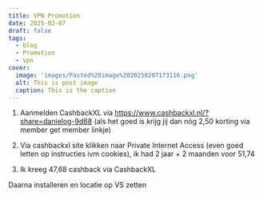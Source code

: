 ```yaml
---
title: VPN Promotion
date: 2025-02-07
draft: false
tags:
  - blog
  - Promotion
  - vpn
cover:
  image: 'images/Pasted%20image%2020250207173116.png'
  alt: This is post image
  caption: This is the caption
---
```


1. Aanmelden CashbackXL via https://www.cashbackxl.nl/?share=danielog-9d68 (als het goed is krijg jij dan nóg 2,50 korting via member get member linkje) 

2. Via cashbackxl site klikken naar Private Internet Access (even goed letten op instructies ivm cookies), ik had 2 jaar + 2 maanden voor 51,74

3. Ik kreeg 47,68 cashback via CashbackXL

Daarna installeren en locatie op VS zetten
